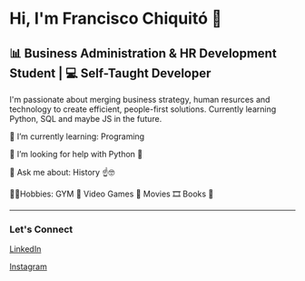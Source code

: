 # Hi, I'm Francisco Chiquitó 👋

## 📊 Business Administration & HR Development Student | 💻 Self-Taught Developer 

I'm passionate about merging business strategy, human resurces and technology to create efficient, people-first solutions. Currently learning Python, SQL and maybe JS in the future. 

🌱 I’m currently learning: Programing

🤔 I’m looking for help with Python 🐍

💬 Ask me about: History ☝🤓

🐱‍🐉Hobbies: GYM 🦍 Video Games 👾 Movies 🎞 Books 📙

---

### Let's Connect

[LinkedIn](https://www.linkedin.com/in/francisco-chiquito/)

[Instagram](https://www.instagram.com/cs_franc/)
<!-- 
**jfrancis08/jfrancis08** is a ✨ _special_ ✨ repository because its `README.md` (this file) appears on your GitHub profile.

Here are some ideas to get you started:

- 🔭 I’m currently working on ...
- 🌱 I’m currently learning ...
- 👯 I’m looking to collaborate on ...
- 🤔 I’m looking for help with ...
- 💬 Ask me about ...
- 📫 How to reach me: ...
- 😄 Pronouns: ...
- ⚡ Fun fact: ... -->